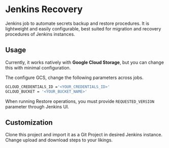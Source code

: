 # Jenkins Recovery
Jenkins job to automate secrets backup and restore procedures. 
It is lightweight and easily configurable, best suited for migration and recovery procedures of Jenkins instances.

## Usage
Currently, it works natively with **Google Cloud Storage**, but you can change this with minimal configuration.

The configure GCS, change the following parameters across jobs.
```bash
GCLOUD_CREDENTIALS_ID ='<YOUR_CREDENTIALS_ID>'
GCLOUD_BUCKET = '<YOUR_BUCKET_NAME>'
```

When running Restore operations, you must provide `REQUESTED_VERSION` parameter through Jenkins UI.

## Customization

Clone this project and import it as a Git Project in desired Jenkins instance.
Change upload and download steps to your likings.

